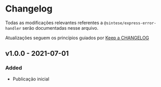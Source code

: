# Changelog

Todas as modificações relevantes referentes a `@sintese/express-error-handler` serão documentadas nesse arquivo.

Atualizações seguem os princípios guiados por [Keep a CHANGELOG](https://keepachangelog.com/)

## v1.0.0 - 2021-07-01

### Added
- Publicação inicial